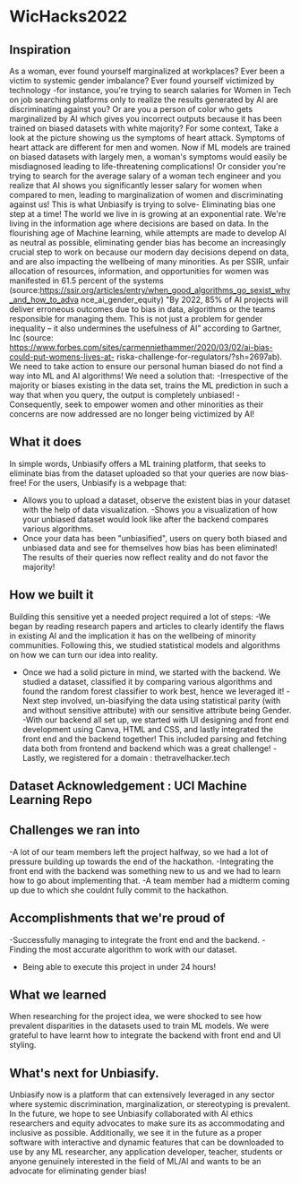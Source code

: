 # WicHacks2022
## Inspiration
As a woman, ever found yourself marginalized at workplaces? Ever been a victim to systemic gender imbalance? Ever found yourself victimized by technology -for instance, you're trying to search salaries for Women in Tech on job searching platforms only to realize the results generated by AI are discriminating against you? Or are you a person of color who gets marginalized by AI which gives you incorrect outputs because it has been trained on biased datasets with white majority?
For some context, Take a look at the picture showing us the symptoms of heart attack. Symptoms of heart attack are different for men and women. Now if ML models are trained on biased datasets with largely men, a woman's symptoms would easily be misdiagnosed leading to life-threatening complications!
Or consider you're trying to search for the average salary of a woman tech engineer and you realize that AI shows you significantly lesser salary for women when compared to men, leading to marginalization of women and discriminating against us!
This is what Unbiasify is trying to solve- Eliminating bias one step at a time!
The world we live in is growing at an exponential rate. We're living in the information age where decisions are based on data. In the flourishing age of Machine learning, while attempts are made to develop AI as neutral as possible, eliminating gender bias has become an increasingly crucial step to work on because our modern day decisions depend on data, and are also impacting the wellbeing of many minorities. As per SSIR, unfair allocation of resources, information, and opportunities for women was manifested in 61.5 percent of the systems (source:https://ssir.org/articles/entry/when_good_algorithms_go_sexist_why_and_how_to_adva nce_ai_gender_equity)
"By 2022, 85% of AI projects will deliver erroneous outcomes due to bias in data, algorithms or the teams responsible for managing them. This is not just a problem for gender inequality – it also undermines the usefulness of AI” according to Gartner, Inc (source: https://www.forbes.com/sites/carmenniethammer/2020/03/02/ai-bias-could-put-womens-lives-at- riska-challenge-for-regulators/?sh=2697ab).
We need to take action to ensure our personal human biased do not find a way into ML and AI algorithms!
We need a solution that:
-Irrespective of the majority or biases existing in the data set, trains the ML prediction in such a way that when you query, the output is completely unbiased!
-Consequently, seek to empower women and other minorities as their concerns are now addressed are no longer being victimized by AI!
 
## What it does
In simple words, Unbiasify offers a ML training platform, that seeks to eliminate bias from the dataset uploaded so that your queries are now bias-free!
For the users, Unbiasify is a webpage that:
- Allows you to upload a dataset, observe the existent bias in your dataset with the help of data visualization.
-Shows you a visualization of how your unbiased dataset would look like after the backend compares various algorithms.
- Once your data has been "unbiasified", users on query both biased and unbiased data and see for themselves how bias has been eliminated! The results of their queries now reflect reality and do not favor the majority!

## How we built it

Building this sensitive yet a needed project required a lot of steps:
-We began by reading research papers and articles to clearly identify the flaws in existing AI and the implication it has on the wellbeing of minority communities. Following this, we studied statistical models and algorithms on how we can turn our idea into reality.
- Once we had a solid picture in mind, we started with the backend. We studied a dataset, classified it by comparing various algorithms and found the random forest classifier to work best, hence we leveraged it!
-Next step involved, un-biasifying the data using statistical parity (with and without sensitive attribute) with our sensitive attribute being Gender.
-With our backend all set up, we started with UI designing and front end development using Canva, HTML and CSS, and lastly integrated the front end and the backend together! This included parsing and fetching data both from frontend and backend which was a great challenge!
-Lastly, we registered for a domain : thetravelhacker.tech
## Dataset Acknowledgement : UCI Machine Learning Repo

## Challenges we ran into
-A lot of our team members left the project halfway, so we had a lot of pressure building up towards the end of the hackathon.
-Integrating the front end with the backend was something new to us and we had to learn how to go about implementing that.
-A team member had a midterm coming up due to which she couldnt fully commit to the hackathon.
## Accomplishments that we're proud of
-Successfully managing to integrate the front end and the backend. -Finding the most accurate algorithm to work with our dataset.
- Being able to execute this project in under 24 hours!
## What we learned

When researching for the project idea, we were shocked to see how prevalent disparities in the datasets used to train ML models. We were grateful to have learnt how to integrate the backend with front end and UI styling.

## What's next for Unbiasify.
Unbiasify now is a platform that can extensively leveraged in any sector where systemic discrimination, marginalization, or stereotyping is prevalent. In the future, we hope to see Unbiasify collaborated with AI ethics researchers and equity advocates to make sure its as accommodating and inclusive as possible. Additionally, we see it in the future as a proper software with interactive and dynamic features that can be downloaded to use by any ML researcher, any application developer, teacher, students or anyone genuinely interested in the field of ML/AI and wants to be an advocate for eliminating gender bias!